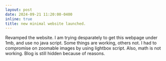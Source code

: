 ```yaml
---
layout: post
date: 2024-09-21 11:20:00-0400
inline: true
title: new minimal website launched.
---
```


Revamped the website. I am trying desparately to get this webpage under 1mb, and use no java script. Some things are working, others not. I had to compromise on zoomable images by using lightbox script. Also, math is not working. Blog is still hidden because of reasons. 